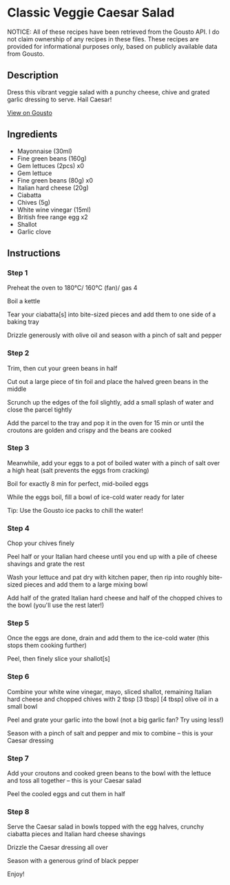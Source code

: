 # Classic Veggie Caesar Salad

NOTICE: All of these recipes have been retrieved from the Gousto API. I do not claim ownership of any recipes in these files. These recipes are provided for informational purposes only, based on publicly available data from Gousto.

## Description

Dress this vibrant veggie salad with a punchy cheese, chive and grated garlic dressing to serve. Hail Caesar!

[View on Gousto](https://www.gousto.co.uk/recipes/cookbook/classic-veggie-caesar-salad)

## Ingredients

- Mayonnaise (30ml)
- Fine green beans (160g)
- Gem lettuces (2pcs) x0
- Gem lettuce
- Fine green beans (80g) x0
- Italian hard cheese (20g)
- Ciabatta
- Chives (5g)
- White wine vinegar (15ml)
- British free range egg x2
- Shallot
- Garlic clove

## Instructions


### Step 1

Preheat the oven to 180°C/ 160°C (fan)/ gas 4

Boil a kettle

Tear your ciabatta[s] into bite-sized pieces and add them to one side of a baking tray

Drizzle generously with olive oil and season with a pinch of salt and pepper


### Step 2

Trim, then cut your green beans in half

Cut out a large piece of tin foil and place the halved green beans in the middle

Scrunch up the edges of the foil slightly, add a small splash of water and close the parcel tightly

Add the parcel to the tray and pop it in the oven for 15 min or until the croutons are golden and crispy and the beans are cooked


### Step 3

Meanwhile, add your eggs to a pot of boiled water with a pinch of salt over a high heat (salt prevents the eggs from cracking)

Boil for exactly 8 min for perfect, mid-boiled eggs

While the eggs boil, fill a bowl of ice-cold water ready for later

Tip: Use the Gousto ice packs to chill the water!


### Step 4

Chop your chives finely

Peel half or your Italian hard cheese until you end up with a pile of cheese shavings and grate the rest

Wash your lettuce and pat dry with kitchen paper, then rip into roughly bite-sized pieces and add them to a large mixing bowl

Add half of the grated Italian hard cheese and half of the chopped chives to the bowl (you'll use the rest later!)


### Step 5

Once the eggs are done, drain and add them to the ice-cold water (this stops them cooking further)

Peel, then finely slice your shallot[s]


### Step 6

Combine your white wine vinegar, mayo, sliced shallot, remaining Italian hard cheese and chopped chives with 2 tbsp <span class="text-purple">[3 tbsp] </span><span class="text-danger">[4 tbsp]</span> olive oil in a small bowl

Peel and grate your garlic into the bowl (not a big garlic fan? Try using less!)

Season with a pinch of salt and pepper and mix to combine – this is your Caesar dressing


### Step 7

Add your croutons and cooked green beans to the bowl with the lettuce and toss all together – this is your Caesar salad

Peel the cooled eggs and cut them in half

### Step 8

Serve the Caesar salad in bowls topped with the egg halves, crunchy ciabatta pieces and Italian hard cheese shavings

Drizzle the Caesar dressing all over

Season with a generous grind of black pepper

Enjoy!


